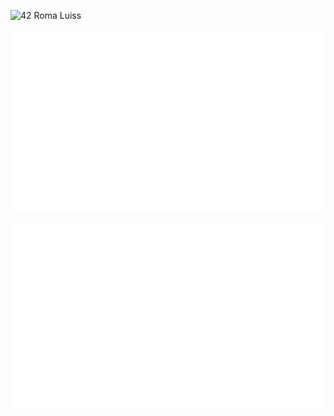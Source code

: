 ![42 Roma Luiss](https://badge42.herokuapp.com/api/stats/scilla)

![](https://raw.githubusercontent.com/scilla/better-github-stats/57a8b25e690b19c1b84bb0f5fe06457e7bf40ccf/generated/overview.svg)

![](https://github.com/scilla/better-github-stats/blob/master/generated/languages.svg)

